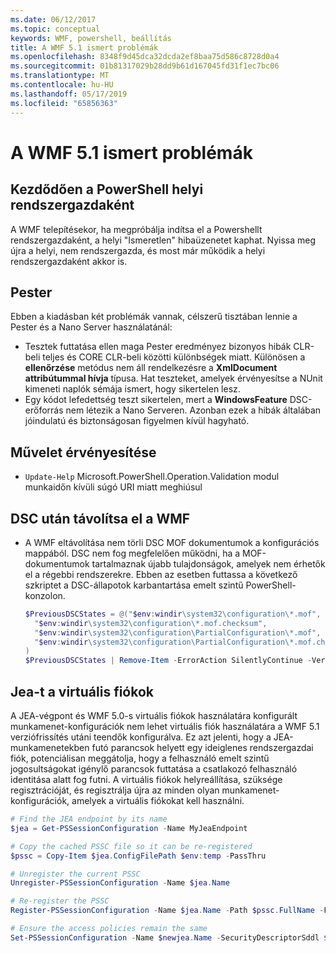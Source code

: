 ```yaml
---
ms.date: 06/12/2017
ms.topic: conceptual
keywords: WMF, powershell, beállítás
title: A WMF 5.1 ismert problémák
ms.openlocfilehash: 8348f9d45dca32dcda2ef8baa75d586c8728d0a4
ms.sourcegitcommit: 01b81317029b28dd9b61d167045fd31f1ec7bc06
ms.translationtype: MT
ms.contentlocale: hu-HU
ms.lasthandoff: 05/17/2019
ms.locfileid: "65856363"
---
```

# <a name="known-issues-in-wmf-51"></a>A WMF 5.1 ismert problémák

## <a name="starting-powershell-shortcut-as-administrator"></a>Kezdődően a PowerShell helyi rendszergazdaként

A WMF telepítésekor, ha megpróbálja indítsa el a Powershellt rendszergazdaként, a helyi "Ismeretlen" hibaüzenetet kaphat. Nyissa meg újra a helyi, nem rendszergazda, és most már működik a helyi rendszergazdaként akkor is.

## <a name="pester"></a>Pester

Ebben a kiadásban két problémák vannak, célszerű tisztában lennie a Pester és a Nano Server használatánál:

- Tesztek futtatása ellen maga Pester eredményez bizonyos hibák CLR-beli teljes és CORE CLR-beli közötti különbségek miatt. Különösen a **ellenőrzése** metódus nem áll rendelkezésre a **XmlDocument attribútummal hívja** típusa. Hat teszteket, amelyek érvényesítse a NUnit kimeneti naplók sémája ismert, hogy sikertelen lesz.
- Egy kódot lefedettség teszt sikertelen, mert a **WindowsFeature** DSC-erőforrás nem létezik a Nano Serveren. Azonban ezek a hibák általában jóindulatú és biztonságosan figyelmen kívül hagyható.

## <a name="operation-validation"></a>Művelet érvényesítése

- `Update-Help` Microsoft.PowerShell.Operation.Validation modul munkaidőn kívüli súgó URI miatt meghiúsul

## <a name="dsc-after-uninstall-wmf"></a>DSC után távolítsa el a WMF

- A WMF eltávolítása nem törli DSC MOF dokumentumok a konfigurációs mappából. DSC nem fog megfelelően működni, ha a MOF-dokumentumok tartalmaznak újabb tulajdonságok, amelyek nem érhetők el a régebbi rendszerekre. Ebben az esetben futtassa a következő szkriptet a DSC-állapotok karbantartása emelt szintű PowerShell-konzolon.

  ```powershell
  $PreviousDSCStates = @("$env:windir\system32\configuration\*.mof",
    "$env:windir\system32\configuration\*.mof.checksum",
    "$env:windir\system32\configuration\PartialConfiguration\*.mof",
    "$env:windir\system32\configuration\PartialConfiguration\*.mof.checksum"
  )
  $PreviousDSCStates | Remove-Item -ErrorAction SilentlyContinue -Verbose
  ```

## <a name="jea-virtual-accounts"></a>Jea-t a virtuális fiókok

A JEA-végpont és WMF 5.0-s virtuális fiókok használatára konfigurált munkamenet-konfigurációk nem lehet virtuális fiók használatára a WMF 5.1 verziófrissítés utáni teendők konfigurálva. Ez azt jelenti, hogy a JEA-munkamenetekben futó parancsok helyett egy ideiglenes rendszergazdai fiók, potenciálisan meggátolja, hogy a felhasználó emelt szintű jogosultságokat igénylő parancsok futtatása a csatlakozó felhasználó identitása alatt fog futni. A virtuális fiókok helyreállítása, szüksége regisztrációját, és regisztrálja újra az minden olyan munkamenet-konfigurációk, amelyek a virtuális fiókokat kell használni.

```powershell
# Find the JEA endpoint by its name
$jea = Get-PSSessionConfiguration -Name MyJeaEndpoint

# Copy the cached PSSC file so it can be re-registered
$pssc = Copy-Item $jea.ConfigFilePath $env:temp -PassThru

# Unregister the current PSSC
Unregister-PSSessionConfiguration -Name $jea.Name

# Re-register the PSSC
Register-PSSessionConfiguration -Name $jea.Name -Path $pssc.FullName -Force

# Ensure the access policies remain the same
Set-PSSessionConfiguration -Name $newjea.Name -SecurityDescriptorSddl $jea.SecurityDescriptorSddl
```